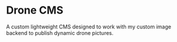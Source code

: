 # Drone CMS

A custom lightweight CMS designed to work with my custom image backend to publish dynamic drone pictures.
